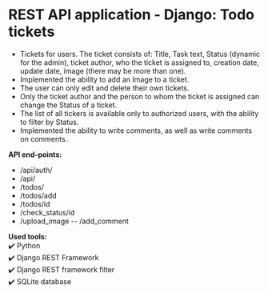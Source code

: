 # REST API application - Django: Todo tickets

- Tickets for users. The ticket consists of: Title, Task text, Status (dynamic for the admin), ticket author, who the ticket is assigned to, creation date, update date, image (there may be more than one).
- Implemented the ability to add an Image to a ticket.
- The user can only edit and delete their own tickets.
- Only the ticket author and the person to whom the ticket is assigned can change the Status of a ticket.
- The list of all tickers is available only to authorized users, with the ability to filter by Status.
- Implemented the ability to write comments, as well as write comments on comments.

__API end-points:__
- /api/auth/
- /api/
- /todos/
- /todos/add
- /todos/id
- /check_status/id
- /upload_image
-- /add_comment


__Used tools:__    
:heavy_check_mark: Python     
:heavy_check_mark: Django REST Framework      
:heavy_check_mark: Django REST framework filter     
:heavy_check_mark: SQLite database    
